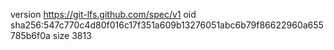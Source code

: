 version https://git-lfs.github.com/spec/v1
oid sha256:547c770c4d80f016c17f351a609b13276051abc6b79f86622960a655785b6f0a
size 3813
